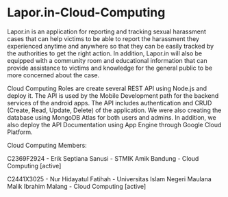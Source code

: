 # Lapor.in-Cloud-Computing

Lapor.in is an application for reporting and tracking sexual harassment cases that can help victims to be able to report the harassment they experienced anytime and anywhere so that they can be easily tracked by the authorities to get the right action. In addition, Lapor.in will also be equipped with a community room and educational information that can provide assistance to victims and knowledge for the general public to be more concerned about the case.

Cloud Computing Roles are create several REST API using Node.js and deploy it. The API is used by the Mobile Development path for the backend services of the android apps. The API includes authentication and CRUD (Create, Read, Update, Delete) of the application. We were also creating the database using MongoDB Atlas for both users and admins. In addition, we also  deploy the API Documentation using App Engine through Google Cloud Platform.

Cloud Computing Members:

C2369F2924 - Erik Septiana Sanusi  - STMIK Amik Bandung - Cloud Computing [active]

C2441X3025 - Nur Hidayatul Fatihah  - Universitas Islam Negeri Maulana Malik Ibrahim Malang - Cloud Computing [active]
